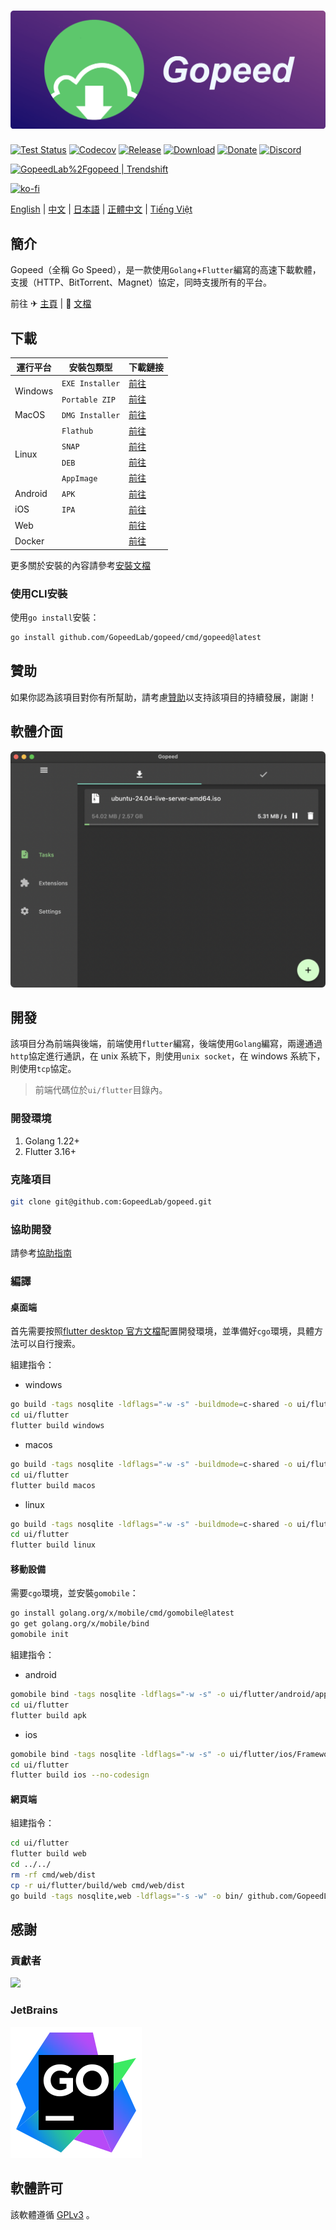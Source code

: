 # [![](_docs/img/banner.png)](https://gopeed.com)

[![Test Status](https://github.com/GopeedLab/gopeed/workflows/test/badge.svg)](https://github.com/GopeedLab/gopeed/actions?query=workflow%3Atest)
[![Codecov](https://codecov.io/gh/GopeedLab/gopeed/branch/main/graph/badge.svg)](https://codecov.io/gh/GopeedLab/gopeed)
[![Release](https://img.shields.io/github/release/GopeedLab/gopeed.svg)](https://github.com/GopeedLab/gopeed/releases)
[![Download](https://img.shields.io/github/downloads/GopeedLab/gopeed/total.svg)](https://github.com/GopeedLab/gopeed/releases)
[![Donate](https://img.shields.io/badge/%24-donate-ff69b4.svg)](https://docs.gopeed.com/donate.html)
[![Discord](https://img.shields.io/discord/1037992631881449472?label=Discord&logo=discord&style=social)](https://discord.gg/ZUJqJrwCGB)

<a href="https://trendshift.io/repositories/7953" target="_blank"><img src="https://trendshift.io/api/badge/repositories/7953" alt="GopeedLab%2Fgopeed | Trendshift" style="width: 250px; height: 55px;" width="250" height="55"/></a>

[![ko-fi](https://ko-fi.com/img/githubbutton_sm.svg)](https://ko-fi.com/R6R6IJGN6)

[English](/README.md) | [中文](/README_zh-CN.md) | [日本語](/README_ja-JP.md) | [正體中文](/README_zh-TW.md) | [Tiếng Việt](/README_vi-VN.md)

## 簡介

Gopeed（全稱 Go Speed），是一款使用`Golang`+`Flutter`編寫的高速下載軟體，支援（HTTP、BitTorrent、Magnet）協定，同時支援所有的平台。

前往 ✈ [主頁](https://gopeed.com/zh-CN) | 📖 [文檔](https://docs.gopeed.com/zh/)

## 下載

<table>
    <thead>
        <tr>
            <th>運行平台</th>
            <th>安裝包類型</th>
            <th>下載鏈接</th>
        </tr>
    </thead>
    <tbody>
        <tr>
            <td rowspan=2>Windows</td>
            <td><code>EXE Installer</code></td>
            <td><a href="https://gopeed.com/api/download?tpl=Gopeed-$version-windows-amd64.zip">前往</a></td>
        </tr>
        <tr>
            <td><code>Portable ZIP</code></td>
            <td><a href="https://gopeed.com/api/download?tpl=Gopeed-$version-windows-amd64-portable.zip">前往</a></td>
        </tr>
        <tr>
            <td>MacOS</td>
            <td><code>DMG Installer</code></td>          
            <td><a href="https://gopeed.com/api/download?tpl=Gopeed-$version-macos.dmg">前往</a></td>
        </tr>
        <tr>
            <td rowspan=4>Linux</td>
            <td><code>Flathub</code></td>
            <td><a href="https://flathub.org/apps/com.gopeed.Gopeed">前往</a></td>
        </tr>
        <tr>
            <td><code>SNAP</code></td>
            <td><a href="https://snapcraft.io/gopeed">前往</a></td>
        </tr>
        <tr>
            <td><code>DEB</code></td>
            <td><a href="https://gopeed.com/api/download?tpl=Gopeed-$version-linux-amd64.deb">前往</a></td>
        </tr>
        <tr>
            <td><code>AppImage</code></td>
            <td><a href="https://gopeed.com/api/download?tpl=Gopeed-$version-linux-x86_64.AppImage">前往</a></td>
        </tr>
        <tr>
            <td>Android</td>
            <td><code>APK</code></td>
            <td><a href="https://gopeed.com/api/download?tpl=Gopeed-$version-android.apk">前往</a></td>
        </tr>
        <tr>
            <td>iOS</td>
            <td><code>IPA</code></td>
            <td><a href="https://gopeed.com/api/download?tpl=Gopeed-$version-ios.ipa">前往</a></td>
        </tr>
        <tr>
            <td>Web</td>
            <td></td>
            <td><a href="https://github.com/GopeedLab/gopeed/releases/latest">前往</a></td>
        </tr>
        <tr>
            <td>Docker</td>
            <td></td>
            <td><a href="https://hub.docker.com/r/liwei2633/gopeed">前往</a></td>
        </tr>
    </tbody>
</table>

更多關於安裝的內容請參考[安裝文檔](https://docs.gopeed.com/zh/install.html)

### 使用CLI安裝

使用`go install`安裝：

```bash
go install github.com/GopeedLab/gopeed/cmd/gopeed@latest
```

## 贊助

如果你認為該項目對你有所幫助，請考慮[贊助](https://docs.gopeed.com/zh/donate)以支持該項目的持續發展，謝謝！

## 軟體介面

![](_docs/img/ui-demo.png)

## 開發

該項目分為前端與後端，前端使用`flutter`編寫，後端使用`Golang`編寫，兩邊通過`http`協定進行通訊，在 unix 系統下，則使用`unix socket`，在 windows 系統下，則使用`tcp`協定。

> 前端代碼位於`ui/flutter`目錄內。

### 開發環境

1. Golang 1.22+
2. Flutter 3.16+

### 克隆項目

```bash
git clone git@github.com:GopeedLab/gopeed.git
```

### 協助開發

請參考[協助指南](CONTRIBUTING_zh-TW.md)

### 編譯

#### 桌面端

首先需要按照[flutter desktop 官方文檔](https://docs.flutter.dev/development/platform-integration/desktop)配置開發環境，並準備好`cgo`環境，具體方法可以自行搜索。

組建指令：

- windows

```bash
go build -tags nosqlite -ldflags="-w -s" -buildmode=c-shared -o ui/flutter/windows/libgopeed.dll github.com/GopeedLab/gopeed/bind/desktop
cd ui/flutter
flutter build windows
```

- macos

```bash
go build -tags nosqlite -ldflags="-w -s" -buildmode=c-shared -o ui/flutter/macos/Frameworks/libgopeed.dylib github.com/GopeedLab/gopeed/bind/desktop
cd ui/flutter
flutter build macos
```

- linux

```bash
go build -tags nosqlite -ldflags="-w -s" -buildmode=c-shared -o ui/flutter/linux/bundle/lib/libgopeed.so github.com/GopeedLab/gopeed/bind/desktop
cd ui/flutter
flutter build linux
```

#### 移動設備

需要`cgo`環境，並安裝`gomobile`：

```bash
go install golang.org/x/mobile/cmd/gomobile@latest
go get golang.org/x/mobile/bind
gomobile init
```

組建指令：

- android

```bash
gomobile bind -tags nosqlite -ldflags="-w -s" -o ui/flutter/android/app/libs/libgopeed.aar -target=android -androidapi 21 -javapkg="com.gopeed" github.com/GopeedLab/gopeed/bind/mobile
cd ui/flutter
flutter build apk
```

- ios

```bash
gomobile bind -tags nosqlite -ldflags="-w -s" -o ui/flutter/ios/Frameworks/Libgopeed.xcframework -target=ios github.com/GopeedLab/gopeed/bind/mobile
cd ui/flutter
flutter build ios --no-codesign
```

#### 網頁端

組建指令：

```bash
cd ui/flutter
flutter build web
cd ../../
rm -rf cmd/web/dist
cp -r ui/flutter/build/web cmd/web/dist
go build -tags nosqlite,web -ldflags="-s -w" -o bin/ github.com/GopeedLab/gopeed/cmd/web
```

## 感謝

### 貢獻者

<a href="https://github.com/GopeedLab/gopeed/graphs/contributors">
  <img src="https://contrib.rocks/image?repo=GopeedLab/gopeed" />
</a>

### JetBrains

[![goland](_docs/img/goland.svg)](https://www.jetbrains.com/?from=gopeed)

## 軟體許可

該軟體遵循 [GPLv3](LICENSE) 。
